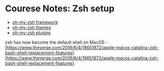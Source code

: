 # Courese Notes: Zsh setup

- [oh-my-zsh framework](https://github.com/ohmyzsh/ohmyzsh)
- [oh-my-zsh themes](https://github.com/ohmyzsh/ohmyzsh/wiki/Themes)
- [oh-my-zsh plugins](https://github.com/ohmyzsh/ohmyzsh/wiki/Plugins)



zsh has now become the default shell on MacOS - [https://www.theverge.com/2019/6/4/18651872/apple-macos-catalina-zsh-bash-shell-replacement-features](https://www.theverge.com/2019/6/4/18651872/apple-macos-catalina-zsh-bash-shell-replacement-features)
